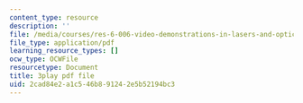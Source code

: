 ```yaml
---
content_type: resource
description: ''
file: /media/courses/res-6-006-video-demonstrations-in-lasers-and-optics-spring-2008/2cad84e2a1c546b891242e5b52194bc3_FVXkoNuI7bM.pdf
file_type: application/pdf
learning_resource_types: []
ocw_type: OCWFile
resourcetype: Document
title: 3play pdf file
uid: 2cad84e2-a1c5-46b8-9124-2e5b52194bc3
---
```

